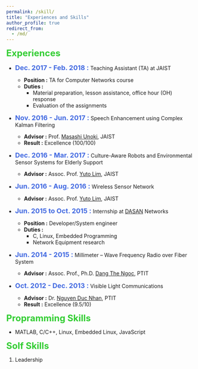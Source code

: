 ```yaml
---
permalink: /skill/
title: "Experiences and Skills"
author_profile: true
redirect_from: 
  - /md/
---
```


**<font size = "5" color="#32CD32">Experiences</font>**
- **<font size="4" color="#4169E1">Dec. 2017 - Feb. 2018 :</font>** <bold>Teaching Assistant (TA) at JAIST</bold>
	- **Position :** TA for Computer Networks course
	- **Duties :**
		- Material preparation, lesson assistance, office hour (OH) response
		- Evaluation of the assignments

- **<font size="4" color="#4169E1">Nov. 2016 - Jun. 2017 :</font>** <bold>Speech Enhancement using Complex Kalman Filtering</bold>
	- **Advisor :** Prof. [Masashi Unoki](http://www.jaist.ac.jp/~unoki/lab/en/), JAIST
	- **Result :** Excellence (100/100)

- **<font size="4" color="#4169E1">Dec. 2016 - Mar. 2017 :</font>** <bold>Culture-Aware Robots and Environmental Sensor Systems for Elderly Support</bold>
	- **Advisor :** Assoc. Prof. [Yuto Lim](http://www.jaist.ac.jp/is/labs/lim-lab/research.php), JAIST
	
- **<font size="4" color="#4169E1">Jun. 2016 - Aug. 2016 :</font>** <bold>Wireless Sensor Network
	- **Advisor :** Assoc. Prof. [Yuto Lim](http://www.jaist.ac.jp/is/labs/lim-lab/research.php), JAIST
	
- **<font size="4" color="#4169E1">Jun. 2015 to Oct. 2015 :</font>** <bold>Internship at [DASAN](https://dzsi.com) Networks</bold>
	- **Position :** Developer/System engineer
	- **Duties :**
		- C, Linux, Embedded Programming
		- Network Equipment research
- **<font size="4" color="#4169E1">Jun. 2014 - 2015 :</font>** <bold>Millimeter – Wave Frequency Radio over Fiber System</bold>
	- **Advisor :** Assoc. Prof., Ph.D. [Dang The Ngoc](https://sites.google.com/site/dtngoc/), PTIT
	
- **<font size="4" color="#4169E1">Oct. 2012 - Dec. 2013 :</font>** <bold>Visible Light Communications</bold>
	- **Advisor :** Dr. [Nguyen Duc Nhan](nducnhanvt1@yahoo.com), PTIT
	- **Result :** Excellence (9.5/10)


**<font size = "5" color="#32CD32">Propramming Skills</font>**


  - MATLAB, C/C++, Linux, Embedded Linux, JavaScript


**<font size = "5" color="#32CD32">Solf Skills</font>**

  1. Leadership

